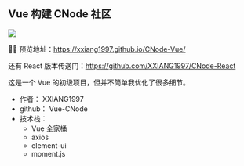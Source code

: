 ## Vue 构建 CNode 社区

![](https://travis-ci.com/XXIANG1997/CNode-Vue.svg?branch=master)

🚀🚀 预览地址：https://xxiang1997.github.io/CNode-Vue/

还有 React 版本传送门：https://github.com/XXIANG1997/CNode-React

这是一个 Vue 的初级项目，但并不简单我优化了很多细节。

-   作者： XXIANG1997
-   github： Vue-CNode
-   技术栈：
    -   Vue 全家桶
    -   axios
    -   element-ui
    -   moment.js
